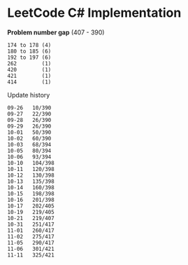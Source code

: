LeetCode C# Implementation
=====================================

**Problem number gap** (407 - 390)
    
    174 to 178 (4)
    180 to 185 (6) 
    192 to 197 (6)
    262        (1)
    420        (1)
    421        (1)
    414        (1)

Update history

    09-26   10/390
    09-27   22/390
    09-28   26/390
    09-29   26/390
    10-01   50/390
    10-02   60/390
    10-03   68/394
    10-05   80/394
    10-06   93/394
    10-10   104/398
    10-11   120/398
    10-12   130/398
    10-13   135/398
    10-14   160/398
    10-15   198/398
    10-16   201/398
    10-17   202/405
    10-19   219/405
    10-21   219/407
    10-31   251/417
    11-01   260/417
    11-02   275/417
    11-05   290/417
    11-06   301/421
    11-11   325/421
    
    
